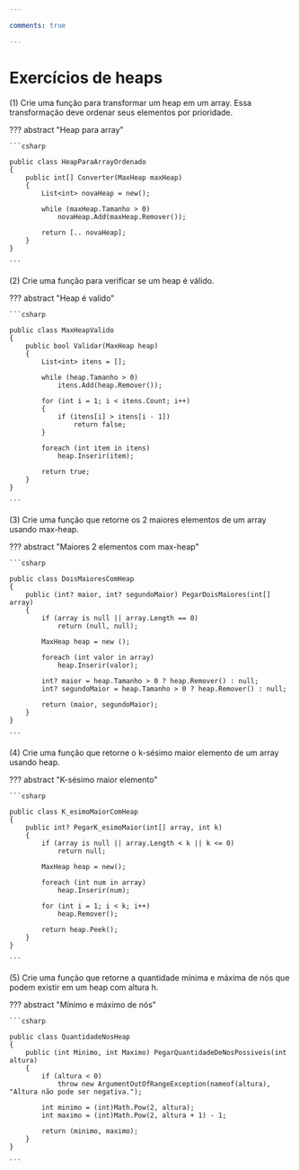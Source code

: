 ```yaml
---

comments: true

---
```


# **Exercícios de heaps**

(1) Crie uma função para transformar um heap em um array. Essa transformação deve ordenar seus elementos por prioridade.

??? abstract "Heap para array"

    ```csharp
    
    public class HeapParaArrayOrdenado
    {
        public int[] Converter(MaxHeap maxHeap)
        {
            List<int> novaHeap = new();

            while (maxHeap.Tamanho > 0)
                novaHeap.Add(maxHeap.Remover());

            return [.. novaHeap];
        }
    }
    
    ```

(2) Crie uma função para verificar se um heap é válido.

??? abstract "Heap é valido"

    ```csharp
    
    public class MaxHeapValido
    {
        public bool Validar(MaxHeap heap)
        {
            List<int> itens = [];

            while (heap.Tamanho > 0)
                itens.Add(heap.Remover());

            for (int i = 1; i < itens.Count; i++)
            {
                if (itens[i] > itens[i - 1])
                    return false;
            }

            foreach (int item in itens)
                heap.Inserir(item);

            return true;
        }
    }
    
    ```

(3) Crie uma função que retorne os 2 maiores elementos de um array usando max-heap.

??? abstract "Maiores 2 elementos com max-heap"

    ```csharp
    
    public class DoisMaioresComHeap
    {
        public (int? maior, int? segundoMaior) PegarDoisMaiores(int[] array)
        {
            if (array is null || array.Length == 0)
                return (null, null);

            MaxHeap heap = new ();

            foreach (int valor in array)            
                heap.Inserir(valor);            

            int? maior = heap.Tamanho > 0 ? heap.Remover() : null;
            int? segundoMaior = heap.Tamanho > 0 ? heap.Remover() : null;

            return (maior, segundoMaior);
        }
    }
    
    ```

(4) Crie uma função que retorne o k-sésimo maior elemento de um array usando heap.

??? abstract "K-sésimo maior elemento"

    ```csharp
    
    public class K_esimoMaiorComHeap
    {
        public int? PegarK_esimoMaior(int[] array, int k)
        {
            if (array is null || array.Length < k || k <= 0)
                return null;

            MaxHeap heap = new();

            foreach (int num in array)
                heap.Inserir(num);

            for (int i = 1; i < k; i++)
                heap.Remover();

            return heap.Peek();
        }
    }

    ```

(5) Crie uma função que retorne a quantidade mínima e máxima de nós que podem existir em um heap com altura h.

??? abstract "Mínimo e máximo de nós"

    ```csharp
    
    public class QuantidadeNosHeap
    {
        public (int Minimo, int Maximo) PegarQuantidadeDeNosPossiveis(int altura)
        {
            if (altura < 0)
                throw new ArgumentOutOfRangeException(nameof(altura), "Altura não pode ser negativa.");

            int minimo = (int)Math.Pow(2, altura);
            int maximo = (int)Math.Pow(2, altura + 1) - 1;

            return (minimo, maximo);
        }
    }
    
    ```